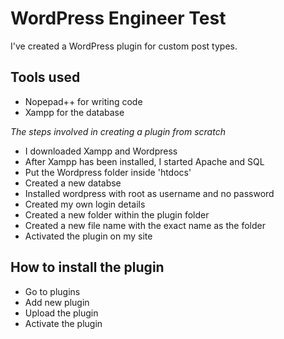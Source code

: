 # WordPress Engineer Test

I've created a WordPress plugin for custom post types.

## Tools used

* Nopepad++ for writing code
* Xampp for the database

*The steps involved in creating a plugin from scratch*

* I downloaded Xampp and Wordpress
* After Xampp has been installed, I started Apache and SQL
* Put the Wordpress folder inside 'htdocs'
* Created a new databse
* Installed wordpress with root as username and no password
* Created my own login details
* Created a new folder within the plugin folder
* Created a new file name with the exact name as the folder
* Activated the plugin on my site


## How to install the plugin

* Go to plugins
* Add new plugin
* Upload the plugin
* Activate the plugin

